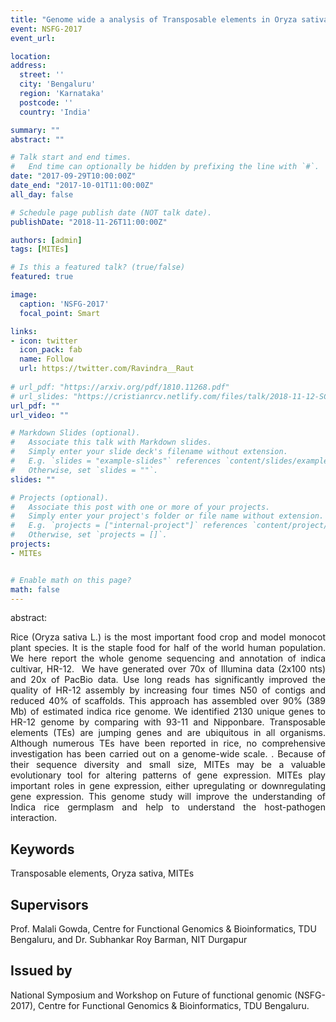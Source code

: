 ```yaml
---
title: "Genome wide a analysis of Transposable elements in Oryza sativa"
event: NSFG-2017
event_url: 

location:
address:
  street: ''
  city: 'Bengaluru'
  region: 'Karnataka'
  postcode: ''
  country: 'India'

summary: ""
abstract: ""

# Talk start and end times.
#   End time can optionally be hidden by prefixing the line with `#`.
date: "2017-09-29T10:00:00Z"
date_end: "2017-10-01T11:00:00Z"
all_day: false

# Schedule page publish date (NOT talk date).
publishDate: "2018-11-26T11:00:00Z"

authors: [admin]
tags: [MITEs]

# Is this a featured talk? (true/false)
featured: true

image:
  caption: 'NSFG-2017'
  focal_point: Smart

links:
- icon: twitter
  icon_pack: fab
  name: Follow
  url: https://twitter.com/Ravindra__Raut
  
# url_pdf: "https://arxiv.org/pdf/1810.11268.pdf"
# url_slides: "https://cristianrcv.netlify.com/files/talk/2018-11-12-SC18-autoparallel-presentation.pdf"
url_pdf: ""
url_video: ""

# Markdown Slides (optional).
#   Associate this talk with Markdown slides.
#   Simply enter your slide deck's filename without extension.
#   E.g. `slides = "example-slides"` references `content/slides/example-slides.md`.
#   Otherwise, set `slides = ""`.
slides: ""

# Projects (optional).
#   Associate this post with one or more of your projects.
#   Simply enter your project's folder or file name without extension.
#   E.g. `projects = ["internal-project"]` references `content/project/deep-learning/index.md`.
#   Otherwise, set `projects = []`.
projects:
- MITEs


# Enable math on this page?
math: false
---
```

abstract:<p style='text-align: justify;'>Rice (Oryza sativa L.) is the most important food crop and model monocot plant species. It is the staple food for half of the world human population. We here report the whole genome sequencing and annotation of indica cultivar, HR-12.  We have generated over 70x of Illumina data (2x100 nts) and 20x of PacBio data. Use long reads has significantly improved the quality of HR-12 assembly by increasing four times N50 of contigs and reduced 40% of scaffolds. This approach has assembled over 90% (389 Mb) of estimated indica rice genome. We identified 2130 unique genes to HR-12 genome by comparing with 93-11 and Nipponbare. Transposable elements (TEs) are jumping genes and are ubiquitous in all organisms. Although numerous TEs have been reported in rice, no comprehensive investigation has been carried out on a genome-wide scale. . Because of their sequence diversity and small size, MITEs may be a valuable evolutionary tool for altering patterns of gene expression. MITEs play important roles in gene expression, either upregulating or downregulating gene expression. This genome study will improve the understanding of Indica rice germplasm and help to understand the host-pathogen interaction.</p>

<h2>Keywords</h2>
Transposable elements, Oryza sativa, MITEs

<h2>Supervisors</h2>
Prof. Malali Gowda, Centre for Functional Genomics & Bioinformatics, TDU Bengaluru, and
Dr. Subhankar Roy Barman, NIT Durgapur

<h2>Issued by</h2>

National Symposium and Workshop on Future of functional genomic (NSFG-2017), Centre for Functional Genomics & Bioinformatics, TDU Bengaluru.


